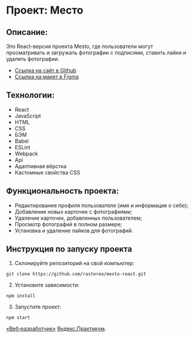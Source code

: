# Проект: Место

## Описание:
Это React-версия проекта Mesto, где пользователи могут просматривать и загружать фотографии с подписями, ставить лайки и удалять фотографии.

* [Ссылка на сайт в Github](https://rastereo.github.io/mesto-react/)
* [Ссылка на макет в Figma](https://www.figma.com/file/2cn9N9jSkmxD84oJik7xL7/JavaScript.-Sprint-4?node-id=0%3A1)

## Технологии:
* React
* JavaScript
* HTML
* CSS
* БЭМ
* Babel
* ESLint
* Webpack
* Api
* Адаптивная вёрстка
* Кастомные свойства CSS

## Функциональность проекта:
* Редактирование профиля пользователя (имя и информация о себе);
* Добавление новых карточек с фотографиями;
* Удаление карточек, добавленных пользователем;
* Просмотр фотографий в полном размере;
* Установка и удаление лайков для фотографий.

## Инструкция по запуску проекта
1. Склонируйте репозиторий на свой компьютер:
```console
git clone https://github.com/rastereo/mesto-react.git
```
2. Установите зависимости:
```console 
npm install
```
3. Запустите проект:
```console
npm start
```
[«Веб‑разработчик»](https://practicum.yandex.ru/web/) [Яндекс.Практикум](https://practicum.yandex.ru/).
